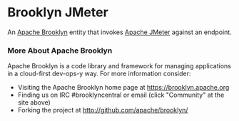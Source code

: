 Brooklyn JMeter
===

An [Apache Brooklyn](https://brooklyn.apache.org/) entity that invokes 
[Apache JMeter](http://jmeter.apache.org/) against an endpoint.  


### More About Apache Brooklyn

Apache Brooklyn is a code library and framework for managing applications in a 
cloud-first dev-ops-y way. For more information consider:

* Visiting the Apache Brooklyn home page at https://brooklyn.apache.org
* Finding us on IRC #brooklyncentral or email (click "Community" at the site above) 
* Forking the project at  http://github.com/apache/brooklyn/

